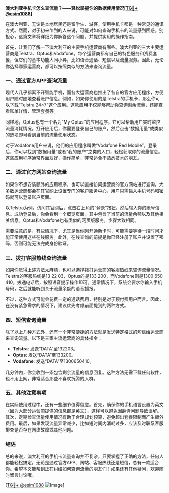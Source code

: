 **澳大利亚手机卡怎么查流量？——轻松掌握你的数据使用情况[[TG💪+ @esim1088](https://t.me/s/esim1088)]**

在澳大利亚，无论是本地居民还是留学生、游客，使用手机卡都是一种常见的通讯方式。然而，对于初来乍到的人来说，可能对如何查询手机卡的流量感到困惑。别担心，这篇文章将详细为你解答这个问题，并提供实用的操作指南。

首先，让我们了解一下澳大利亚的主要手机运营商有哪些。澳大利亚的三大主要运营商是Telstra、Optus和Vodafone。每个运营商都有自己的特色服务和资费套餐，但它们的基本功能大同小异，比如语音通话、短信以及流量服务。因此，无论你选择哪家运营商，都可以按照类似的方法来查询流量。

### **一、通过官方APP查询流量**

现代人几乎都离不开智能手机，而各大运营商也推出了各自的官方应用程序，方便用户随时随地查看账户信息。例如，如果你使用的是Telstra的手机卡，那么你可以下载“Telstra 24×7”这个应用。这款应用不仅能够帮助你查询剩余流量，还能查看账单详情、管理套餐等。

同样地，Optus也有一个名为“My Optus”的应用程序，它可以帮助用户实时监控流量消耗情况。打开应用后，你需要登录自己的账户，然后点击“数据用量”或类似的选项即可看到当前的流量使用状态。

对于Vodafone用户来说，他们的应用程序叫做“Vodafone Red Mobile”。登录后，你可以找到“数据用量”或者“我的账户”之类的入口，轻松获取你的流量信息。这些应用程序通常界面友好，操作简单，非常适合不熟悉技术的朋友。

### **二、通过官方网站查询流量**

如果你不想安装额外的应用程序，也可以直接访问运营商的官方网站进行查询。大多数运营商都会在其官网上设置专门的客户服务中心，用户只需输入手机号码和密码就可以登录账户页面。

以Telstra为例，访问其官网后，点击右上角的“登录”按钮，然后输入你的账号信息。成功登录后，你会看到一个概览页面，其中包含了当前的流量余额以及其他相关信息。Optus和Vodafone也有类似的网页版服务，步骤大致相同。

需要注意的是，有些情况下，尤其是当你刚开通新卡时，可能需要等待一段时间才能正常使用这些在线服务。此外，在线查询的前提是你已经注册了账户并设置了密码，否则可能无法完成身份验证。

### **三、拨打客服热线查询流量**

如果你觉得上述方法太麻烦，也可以选择拨打运营商的客服热线来咨询流量情况。Telstra的客服热线是13 22 03，Optus的是133 200，而Vodafone则是1300 650 410。拨通电话后，按照语音提示操作即可。通常情况下，系统会要求你输入手机号码，之后就能听到关于流量余额的语音播报。

不过，这种方式可能会花费一定的通话费用，特别是对于预付费用户而言。因此，在没有紧急需求的情况下，建议优先考虑前面提到的两种方式。

### **四、短信查询流量**

除了以上几种方式外，还有一个非常便捷的方法就是发送特定格式的短信给运营商来查询流量。以下是三家主流运营商的具体指令：

- **Telstra**: 发送“DATA”至132203。
- **Optus**: 发送“DATA”至133200。
- **Vodafone**: 发送“DATA”至1300650410。

几分钟内，你会收到一条包含剩余流量的信息回复。这种方法无需下载任何软件，也不用上网，非常适合那些不喜欢折腾的人群。

### **五、其他注意事项**

在实际使用过程中，还有一些细节值得留意。首先，确保你的手机语言设置为英文（因为大部分运营商提供的信息都是英文），这样可以避免因翻译问题导致误解。其次，定期检查流量使用情况有助于合理规划预算，避免超出套餐限制而产生额外费用。最后，如果发现流量异常减少，比如短时间内消耗过多，应该及时联系客服排查是否存在网络故障或其他问题。

### **结语**

总的来说，澳大利亚的手机卡流量查询并不复杂，只要掌握了正确的方法，任何人都能轻松搞定。无论是通过官方APP、网站、客服热线还是短信，总有一款适合你。希望本文能帮到正在纠结如何查询流量的朋友们！如果还有其他疑问，欢迎随时留言讨论哦。

[[TG💪+ @esim1088](https://t.me/s/esim1088) ![Image](https://i.postimg.cc/4NQfJmqS/Snipaste-2025-05-13-00-14-12.png)]